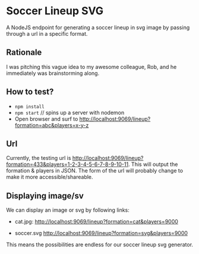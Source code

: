# Soccer Lineup SVG

A NodeJS endpoint for generating a soccer lineup in svg image by passing through a url in a specific format.

## Rationale

I was pitching this vague idea to my awesome colleague, Rob, and he immediately was brainstorming along.

## How to test?

- `npm install`
- `npm start` // spins up a server with nodemon
- Open browser and surf to [http://localhost:9069/lineup?formation=abc&players=x-y-z](http://localhost:9069/lineup?formation=abc&players=x-y-z)

## Url

Currently, the testing url is [http://localhost:9069/lineup?formation=433&players=1-2-3-4-5-6-7-8-9-10-11](http://localhost:9069/lineup?formation=433&players=1-2-3-4-5-6-7-8-9-10-11). This will output the formation & players in JSON. The form of the url will probably change to make it more accessible/shareable.

## Displaying image/sv

We can display an image or svg by following links:

- cat.jpg: [http://localhost:9069/lineup?formation=cat&players=9000](http://localhost:9069/lineup?formation=cat&players=9000)

- soccer.svg [http://localhost:9069/lineup?formation=svg&players=9000](http://localhost:9069/lineup?formation=svg&players=9000)

This means the possibilities are endless for our soccer lineup svg generator.
